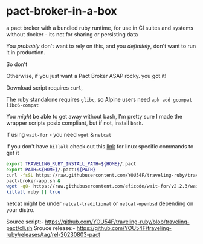 # pact-broker-in-a-box

a pact broker with a bundled ruby runtime, for use in CI suites and systems without docker - its not for sharing or persisting data

You _probably_ don't want to rely on this, and you _definitely_, don't want to run it in production.

So don't

Otherwise, if you just want a Pact Broker ASAP rocky. you got it!

Download script requires `curl`, 

The ruby standalone requires `glibc`, so Alpine users need `apk add gcompat libc6-compat`

You _might_ be able to get away without bash, I'm pretty sure I made the wrapper scripts posix compliant, but if not, install `bash`.

If using `wait-for` - you need `wget` & `netcat`

If you don't have `killall` check out this [link](https://www.thegeekdiary.com/pkill-command-not-found/) for linux specific commands to get it

```sh
export TRAVELING_RUBY_INSTALL_PATH=${HOME}/.pact
export PATH=${HOME}/.pact:${PATH}
curl -fsSL https://raw.githubusercontent.com/YOU54F/traveling-ruby/traveling-pact/cli.sh | sh
pact-broker-app.sh &
wget -qO- https://raw.githubusercontent.com/eficode/wait-for/v2.2.3/wait-for | sh -s -- 0.0.0.0:9292 -t 20 -- echo broker is up
killall ruby || true
```


netcat might be under `netcat-traditional` or `netcat-openbsd` depending on your distro.

Source script:- https://github.com/YOU54F/traveling-ruby/blob/traveling-pact/cli.sh
Srouce release:- https://github.com/YOU54F/traveling-ruby/releases/tag/rel-20230803-pact
